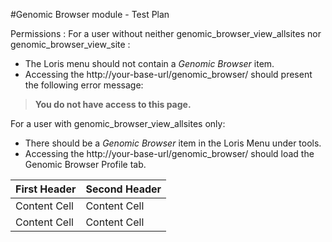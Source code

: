 #Genomic Browser module - Test Plan

Permissions : For a user without neither genomic_browser_view_allsites nor genomic_browser_view_site :

- The Loris menu should not contain a *Genomic Browser* item.
- Accessing the http://your-base-url/genomic_browser/ should present the following error message: 

> **You do not have access to this page.**  

For a user with genomic_browser_view_allsites only:

- There should be a *Genomic Browser* item in the Loris Menu under tools.
- Accessing the http://your-base-url/genomic_browser/ should load the Genomic Browser Profile tab.

| First Header  | Second Header |
| ------------- | ------------- |
| Content Cell  | Content Cell  |
| Content Cell  | Content Cell  |
